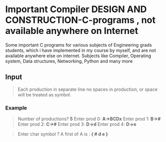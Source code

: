 # Important Compiler DESIGN AND CONSTRUCTION-C-programs  , not available anywhere on Internet
Some important C programs for various subjects of Engineering grads students, which i have implemented in my course by myself, and are not available anywhere else on internet. Subjects like Compiler, Operating system, Data structures, Networking, Python and many more

## Input
> Each production in separate line no spaces in production, or space will be treated as symbol.
### Example
> Number of productions? **5**
> Enter prod 0:   **A->BCDx**
> Enter prod 1:   **B->#**
> Enter prod 2:   **C->#**
> Enter prod 3:   **D->d**
> Enter prod 4:   **D->e**

> Enter char symbol ? A
> first of A is : **{   # d e }**


